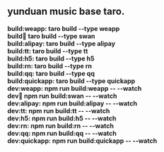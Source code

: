 ## yunduan music base taro.
**build:weapp: taro build --type weapp**  
**build:swan: taro build --type swan**  
**build:alipay: taro build --type alipay**  
**build:tt: taro build --type tt**  
**build:h5: taro build --type h5**  
**build:rn: taro build --type rn**  
**build:qq: taro build --type qq**  
**build:quickapp: taro build --type quickapp**  
**dev:weapp: npm run build:weapp -- --watch**  
**dev:swan: npm run build:swan -- --watch**  
**dev:alipay: npm run build:alipay -- --watch**  
**dev:tt: npm run build:tt -- --watch**  
**dev:h5: npm run build:h5 -- --watch**  
**dev:rn: npm run build:rn -- --watch**  
**dev:qq: npm run build:qq -- --watch**  
**dev:quickapp: npm run build:quickapp -- --watch**  